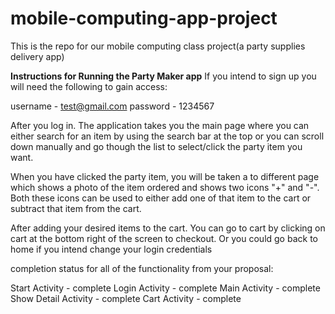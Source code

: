 # mobile-computing-app-project
This is the repo for our mobile computing class project(a party supplies delivery app)


**Instructions for Running the Party Maker app**
If you intend to sign up you will need the following to gain access: 

username - test@gmail.com
password - 1234567

After you log in. The application takes you the main page where you can either search 
for an item by using the search bar at the top or you can scroll down manually and go 
though the list to select/click the party item you want. 

When you have clicked the party item, you will be taken a to different page which shows 
a photo of the item ordered and shows two icons "+" and "-". Both these icons can be used
to either add one of that item to the cart or subtract that item from the cart.

After adding your desired items to the cart. You can go to cart by clicking on cart at the 
bottom right of the screen to checkout. Or you could go back to home if you intend change 
your login credentials

completion status for all of the functionality from your proposal:

Start Activity - complete
Login Activity - complete
Main Activity - complete
Show Detail Activity - complete
Cart Activity - complete

